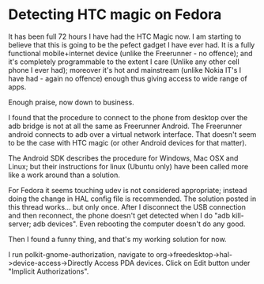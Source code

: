 Detecting HTC magic on Fedora
===
It has been full 72 hours I have had the HTC Magic now. I am starting to believe that this is going to be the pefect gadget I have ever had. It is a fully functional mobile+internet device (unlike the Freerunner - no offence); and it's completely programmable to the extent I care (Unlike any other cell phone I ever had); moreover it's hot and mainstream (unlike Nokia IT's I have had - again no offence) enough thus giving access to wide range of apps.  
  
Enough praise, now down to business.  
  
I found that the procedure to connect to the phone from desktop over the adb bridge is not at all the same as Freerunner Android. The Freerunner android connects to adb over a virtual network interface. That doesn't seem to be the case with HTC magic (or other Android devices for that matter).  
  
The Android SDK describes the procedure for Windows, Mac OSX and Linux; but their instructions for linux (Ubuntu only) have been called more like a work around than a solution.  
  
For Fedora it seems touching udev is not considered appropriate; instead doing the change in HAL config file is recommended. The solution posted in this thread works... but only once. After I disconnect the USB connection and then reconnect, the phone doesn't get detected when I do "adb kill-server; adb devices". Even rebooting the computer doesn't do any good.  
  
Then I found a funny thing, and that's my working solution for now.  
  
I run polkit-gnome-authorization, navigate to org-\>freedesktop-\>hal-\>device-access-\>Directly Access PDA devices. Click on Edit button under "Implicit Authorizations".

